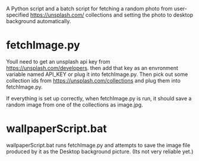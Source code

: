 A Python script and a batch script for fetching a random photo from user-specified https://unsplash.com/ collections and setting the photo to desktop background automatically.


# fetchImage.py
Youll need to get an unsplash api key from https://unsplash.com/developers. then add that key as an envronment variable named API_KEY or plug it into fetchImage.py. Then pick out some collection ids from https://unsplash.com/collections and plug them into fetchImage.py. 

If everything is set up correctly, when fetchImage.py is run, it should save a random image from one of the collections as image.jpg.


# wallpaperScript.bat
wallpaperScript.bat runs fetchImage.py and attempts to save the image file produced by it as the Desktop background picture. (Its not very reliable yet.)

